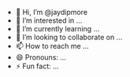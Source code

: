 - 👋 Hi, I’m @jaydipmore
- 👀 I’m interested in ...
- 🌱 I’m currently learning ...
- 💞️ I’m looking to collaborate on ...
- 📫 How to reach me ...
- 😄 Pronouns: ...
- ⚡ Fun fact: ...

<!---
jaydipmore/jaydipmore is a ✨ special ✨ repository because its `README.md` (this file) appears on your GitHub profile.
You can click the Preview link to take a look at your changes.
--->
